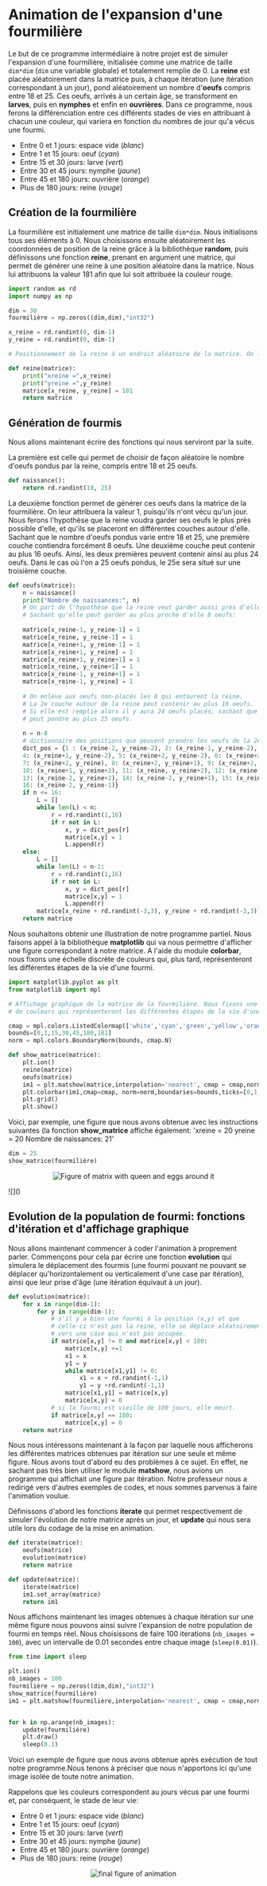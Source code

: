 # Animation de l'expansion d'une fourmilière


Le but de ce programme intermédiaire à notre projet est de simuler l'expansion d'une fourmilière, initialisée comme une matrice de taille ```dim*dim``` (```dim``` une variable globale) et totalement remplie de 0. La __reine__ est placée aléatoirement dans la matrice puis, à chaque itération (une itération correspondant à un jour), pond aléatoirement un nombre d'__oeufs__ compris entre 18 et 25.
Ces oeufs, arrivés à un certain âge, se transforment en __larves__, puis en __nymphes__ et enfin en __ouvrières__.
Dans ce programme, nous ferons la différenciation entre ces différents stades de vies en attribuant à chacun une couleur, qui variera en fonction du nombres de jour qu'a vécus une fourmi.
  * Entre 0 et 1 jours: espace vide (_blanc_)
  * Entre 1 et 15 jours: oeuf (_cyan_)
  * Entre 15 et 30 jours: larve (_vert_)
  * Entre 30 et 45 jours: nymphe (_jaune_)
  * Entre 45 et 180 jours: ouvrière (_orange_)
  * Plus de 180 jours: reine (_rouge_)

## Création de la fourmilière

La fourmilière est initialement une matrice de taille ```dim*dim```. Nous initialisons tous ses éléments à 0.
Nous choisissons ensuite aléatoirement les coordonnées de position de la reine grâce à la bibliothèque __random__, puis définissons une fonction __reine__, prenant en argument une matrice, qui permet de générer une reine à une position aléatoire dans la matrice. Nous lui attribuons la valeur 181 afin que lui soit attribuée la couleur rouge.

```Python
import random as rd
import numpy as np

dim = 30
fourmilière = np.zeros((dim,dim),"int32")

x_reine = rd.randint(0, dim-1)
y_reine = rd.randint(0, dim-1)

# Positionnement de la reine à un endroit aléatoire de la matrice. On lui attribue la valeur 181.

def reine(matrice):
    print("xreine =",x_reine)
    print("yreine =",y_reine)
    matrice[x_reine, y_reine] = 181
    return matrice
```

## Génération de fourmis

Nous allons maintenant écrire des fonctions qui nous serviront par la suite.

La première est celle qui permet de choisir de façon aléatoire le nombre d'oeufs pondus par la reine, compris entre 18 et 25 oeufs.

```Python
def naissance():
    return rd.randint(18, 25)
```

La deuxième fonction permet de générer ces oeufs dans la matrice de la fourmilière. On leur attribuera la valeur 1, puisqu'ils n'ont vécu qu'un jour. Nous ferons l'hypothèse que la reine voudra garder ses oeufs le plus près possible d'elle, et qu'ils se placeront en différentes couches autour d'elle.
Sachant que le nombre d'oeufs pondus varie entre 18 et 25, une première couche contiendra forcément 8 oeufs. Une deuxième couche peut contenir au plus 16 oeufs. Ainsi, les deux premières peuvent contenir ainsi au plus 24 oeufs. Dans le cas où l'on a 25 oeufs pondus, le 25e sera situé sur une troisième couche.

```Python
def oeufs(matrice):
    n = naissance()
    print("Nombre de naissances:", n)
    # On part de l'hypothèse que la reine veut garder aussi près d'elle que possible ses oeufs
    # Sachant qu'elle peut garder au plus proche d'elle 8 oeufs:
    
    matrice[x_reine-1, y_reine-1] = 1
    matrice[x_reine, y_reine-1] = 1
    matrice[x_reine+1, y_reine-1] = 1
    matrice[x_reine+1, y_reine] = 1
    matrice[x_reine+1, y_reine+1] = 1
    matrice[x_reine, y_reine+1] = 1
    matrice[x_reine-1, y_reine+1] = 1
    matrice[x_reine-1, y_reine] = 1
    
    # On enlève aux oeufs non-placés les 8 qui entourent la reine. 
    # La 2e couche autour de la reine peut contenir au plus 16 oeufs.
    # Si elle est remplie alors il y aura 24 oeufs placés, sachant que la reine
    # peut pondre au plus 25 oeufs.
    
    n = n-8
    # dictionnaire des positions que peuvent prendre les oeufs de la 2e couche.
    dict_pos = {1 : (x_reine-2, y_reine-2), 2: (x_reine-1, y_reine-2), 3: (x_reine, y_reine-2),
    4: (x_reine+1, y_reine-2), 5: (x_reine+2, y_reine-2), 6: (x_reine+2, y_reine-1), 
    7: (x_reine+2, y_reine), 8: (x_reine+2, y_reine+1), 9: (x_reine+2, y_reine+2),
    10: (x_reine+1, y_reine+2), 11: (x_reine, y_reine+2), 12: (x_reine-1, y_reine+2),
    13: (x_reine-2, y_reine+2), 14: (x_reine-2, y_reine+1), 15: (x_reine-2, y_reine),
    16: (x_reine-2, y_reine-1)}
    if n <= 16:
        L = []
        while len(L) < n:
            r = rd.randint(1,16)
            if r not in L:
                x, y = dict_pos[r]
                matrice[x,y] = 1
                L.append(r)
    else:
        L = []
        while len(L) < n-1:
            r = rd.randint(1,16)
            if r not in L:
                x, y = dict_pos[r]
                matrice[x,y] = 1
                L.append(r)
        matrice[x_reine + rd.randint(-3,3), y_reine + rd.randint(-3,3)] = 1
    return matrice
```

Nous souhaitons obtenir une illustration de notre programme partiel. Nous faisons appel à la bibliothèque __matplotlib__ qui va nous permettre d'afficher une figure correspondant à notre matrice. A l'aide du module __colorbar__, nous fixons une échelle discrète de couleurs qui, plus tard, représenteront les différentes étapes de la vie d'une fourmi.

```Python
import matplotlib.pyplot as plt
from matplotlib import mpl

# Affichage graphique de la matrice de la fourmilière. Nous fixons une échelle discrète
# de couleurs qui représenteront les différentes étapes de la vie d'une fourmi.

cmap = mpl.colors.ListedColormap(['white','cyan','green','yellow','orange','red'])
bounds=[0,1,15,30,45,180,181]
norm = mpl.colors.BoundaryNorm(bounds, cmap.N)

def show_matrice(matrice):
    plt.ion()
    reine(matrice)
    oeufs(matrice)
    im1 = plt.matshow(matrice,interpolation='nearest', cmap = cmap,norm=norm)
    plt.colorbar(im1,cmap=cmap, norm=norm,boundaries=bounds,ticks=[0,1,15,30,45,180,181])
    plt.grid()
    plt.show()
```

Voici, par exemple, une figure que nous avons obtenue avec les instructions suivantes (la fonction __show_matrice__ affiche également: 'xreine = 20
yreine = 20
Nombre de naissances: 21' 
```Python
dim = 25
show_matrice(fourmilière)
```

<p align="center"><img src ="https://github.com/Sawken/Anthill/blob/master/Images/figure_cecile_0.png?raw=true" alt="Figure of matrix with queen and eggs around it"/></p>
![]()


## Evolution de la population de fourmi: fonctions d'itération et d'affichage graphique

Nous allons maintenant commencer à coder l'animation à proprement parler. Commençons pour cela par écrire une fonction __evolution__ qui simulera le déplacement des fourmis (une fourmi pouvant ne pouvant se déplacer qu'horizontalement ou verticalement d'une case par itération), ainsi que leur prise d'âge (une itération équivaut à un jour).

```Python
def evolution(matrice):
    for x in range(dim-1):
        for y in range(dim-1):
            # s'il y a bien une fourmi à la position (x,y) et que
            # celle-ci n'est pas la reine, elle se déplace aléatoirement
            # vers une case qui n'est pas occupée.
            if matrice[x,y] != 0 and matrice[x,y] < 180:
                matrice[x,y] +=1
                x1 = x
                y1 = y
                while matrice[x1,y1] != 0:
                    x1 = x + rd.randint(-1,1)
                    y1 = y +rd.randint(-1,1)
                matrice[x1,y1] = matrice[x,y]
                matrice[x,y] = 0
            # si la fourmi est vieille de 180 jours, elle meurt.
            if matrice[x,y] == 180:
                matrice[x,y] = 0
    return matrice
```
Nous nous intéressons maintenant à la façon par laquelle nous afficherons les différentes matrices obtenues par itération sur une seule et même figure. Nous avons tout d'abord eu des problèmes à ce sujet. En effet, ne sachant pas très bien utiliser le module __matshow__, nous avions un programme qui affichait une figure par itération. Notre professeur nous a redirigé vers d'autres exemples de codes, et nous sommes parvenus à faire l'animation voulue.

Définissons d'abord les fonctions __iterate__ qui permet respectivement de simuler l'évolution de notre matrice après un jour, et __update__ qui nous sera utile lors du codage de la mise en animation.

```Python
def iterate(matrice):
    oeufs(matrice)
    evolution(matrice)
    return matrice

def update(matrice):
    iterate(matrice)
    im1.set_array(matrice)
    return im1
```

Nous affichons maintenant les images obtenues à chaque itération sur une même figure nous pouvons ainsi suivre l'expansion de notre population de fourmi en temps réel.
Nous choisissons de faire 100 iterations (```nb_images = 100```), avec un intervalle de 0.01 secondes entre chaque image (```sleep(0.01)```).

```Python
from time import sleep

plt.ion()
nb_images = 100
fourmilière = np.zeros((dim,dim),"int32")
show_matrice(fourmilière)
im1 = plt.matshow(fourmilière,interpolation='nearest', cmap = cmap,norm=norm)


for k in np.arange(nb_images):
    update(fourmilière)
    plt.draw()
    sleep(0.1)
```
Voici un exemple de figure que nous avons obtenue après exécution de tout notre programme.Nous tenons à préciser que nous n'apportons ici qu'une image isolée de toute notre animation.

Rappelons que les couleurs correspondent au jours vécus par une fourmi et, par conséquent, le stade de leur vie:
  * Entre 0 et 1 jours: espace vide (_blanc_)
  * Entre 1 et 15 jours: oeuf (_cyan_)
  * Entre 15 et 30 jours: larve (_vert_)
  * Entre 30 et 45 jours: nymphe (_jaune_)
  * Entre 45 et 180 jours: ouvrière (_orange_)
  * Plus de 180 jours: reine (_rouge_)
  
  <p align="center"><img src ="https://raw.githubusercontent.com/Sawken/Anthill/23c481e53f40af53db5aff1e3d4667af6b96ba9f/Images/figure_cecile_2.jpg" alt="final figure of animation"/></p>
